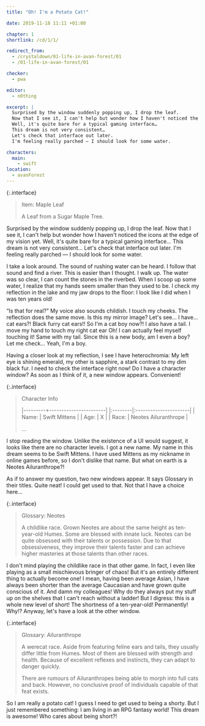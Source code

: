 ```yaml
---
title: "Oh! I'm a Potato Cat!"

date: 2019-11-18 11:11 +01:00

chapter: 1
shortlink: /cd/1/1/

redirect_from:
  - /crystaldown/01-life-in-avan-forest/01
  - /01-life-in-avan-forest/01

checker:
  - pwa

editor:
  - n0thing

excerpt: |
  Surprised by the window suddenly popping up, I drop the leaf.
  Now that I see it, I can't help but wonder how I haven't noticed the icons at the edge of my vision yet.
  Well, it's quite bare for a typical gaming interface…
  This dream is not very consistent…
  Let's check that interface out later.
  I'm feeling really parched — I should look for some water.

characters:
  main:
    - swift
location:
  - avanForest
---
```

{:.interface}
> Item: Maple Leaf
>
> A Leaf from a Sugar Maple Tree.

Surprised by the window suddenly popping up, I drop the leaf.
Now that I see it, I can't help but wonder how I haven't noticed the icons at the edge of my vision yet.
Well, it's quite bare for a typical gaming interface…
This dream is not very consistent…
Let's check that interface out later.
I'm feeling really parched — I should look for some water.

I take a look around.
The sound of rushing water can be heard.
I follow that sound and find a river.
This is easier than I thought.
I walk up.
The water was so clear, I can count the stones in the riverbed.
When I scoop up some water, I realize that my hands seem smaller than they used to be.
I check my reflection in the lake and my jaw drops to the floor: I look like I did when I was ten years old!

“Is that for real?” My voice also sounds childish.
I touch my cheeks.
The reflection does the same move.
Is this my mirror image?
Let's see… I have… cat ears?! Black furry cat ears!!
So I'm a cat boy now?!
I also have a tail.
I move my hand to touch my right cat ear
Oh! I can actually feel myself touching it!
Same with my tail.
Since this is a new body, am I even a boy?
Let me check… Yeah, I'm a boy.

Having a closer look at my reflection, I see I have heterochromia: My left eye is shining emerald, my other is sapphire, a stark contrast to my dim black fur.
I need to check the interface right now!
Do I have a character window?
As soon as I think of it, a new window appears. Convenient!

{:.interface}
> Character Info
>
> |---------+-----------------------|
> |:--------|:----------------------|
> | Name:   | Swift Mittens         |
> | Age:    | X                     |
> | Race:   | Neotes Ailuranthrope  |
>
> ...

I stop reading the window.
Unlike the existence of a UI would suggest, it looks like there are no character levels.
I got a new name.
My name in this dream seems to be Swift Mittens.
I have used Mittens as my nickname in online games before, so I don't dislike that name. But what on earth is a Neotes Ailuranthrope?!

As if to answer my question, two new windows appear.
It says Glossary in their titles.
Quite neat! I could get used to that.
Not that I have a choice here…

{:.interface}
> Glossary: Neotes
>
> A childlike race.
> Grown Neotes are about the same height as ten-year-old Humes.
> Some are blessed with innate luck.
> Neotes can be quite obsessed with their talents or possession.
> Due to that obsessiveness, they improve their talents faster and can achieve higher masteries at those talents than other races.
>

I don't mind playing the childlike race in that other game.
In fact, I even like playing as a small mischievous bringer of chaos!
But it's an entirely different thing to actually become one!
I mean, having been average Asian, I have always been shorter than the average Caucasian and have grown quite conscious of it.
And damn my colleagues!
Why do they always put my stuff up on the shelves that I can't reach without a ladder!
But I digress: this is a whole new level of short!
The shortness of a ten-year-old! Permanently! Why!?
Anyway, let's have a look at the other window.

{:.interface}
> Glossary: Ailuranthrope
>
> A werecat race.
> Aside from featuring feline ears and tails, they usually differ little from Humes.
> Most of them are blessed with strength and health.
> Because of excellent reflexes and instincts, they can adapt to danger quickly.
>
> There are rumours of Ailuranthropes being able to morph into full cats and back.
> However, no conclusive proof of individuals capable of that feat exists.
>

So I am really a potato cat!
I guess I need to get used to being a shorty.
But I just remembered something: I am living in an RPG fantasy world!
This dream is awesome!
Who cares about being short?!
